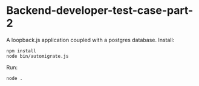 # Backend-developer-test-case-part-2
A loopback.js application coupled with a postgres database.
Install:
```
npm install
node bin/automigrate.js
```

Run:
```
node .
```
